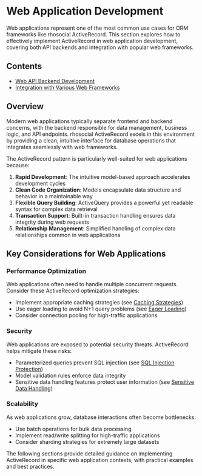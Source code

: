 # Web Application Development

Web applications represent one of the most common use cases for ORM frameworks like rhosocial ActiveRecord. This section explores how to effectively implement ActiveRecord in web application development, covering both API backends and integration with popular web frameworks.

## Contents

- [Web API Backend Development](web_api_backend_development.md)
- [Integration with Various Web Frameworks](integration_with_web_frameworks.md)

## Overview

Modern web applications typically separate frontend and backend concerns, with the backend responsible for data management, business logic, and API endpoints. rhosocial ActiveRecord excels in this environment by providing a clean, intuitive interface for database operations that integrates seamlessly with web frameworks.

The ActiveRecord pattern is particularly well-suited for web applications because:

1. **Rapid Development**: The intuitive model-based approach accelerates development cycles
2. **Clean Code Organization**: Models encapsulate data structure and behavior in a maintainable way
3. **Flexible Query Building**: ActiveQuery provides a powerful yet readable syntax for complex data retrieval
4. **Transaction Support**: Built-in transaction handling ensures data integrity during web requests
5. **Relationship Management**: Simplified handling of complex data relationships common in web applications

## Key Considerations for Web Applications

### Performance Optimization

Web applications often need to handle multiple concurrent requests. Consider these ActiveRecord optimization strategies:

- Implement appropriate caching strategies (see [Caching Strategies](../../4.performance_optimization/caching_strategies.md))
- Use eager loading to avoid N+1 query problems (see [Eager Loading](../../3.active_record_and_active_query/3.4.relationships/eager_and_lazy_loading.md))
- Consider connection pooling for high-traffic applications

### Security

Web applications are exposed to potential security threats. ActiveRecord helps mitigate these risks:

- Parameterized queries prevent SQL injection (see [SQL Injection Protection](../../8.security_considerations/sql_injection_protection.md))
- Model validation rules enforce data integrity
- Sensitive data handling features protect user information (see [Sensitive Data Handling](../../8.security_considerations/sensitive_data_handling.md))

### Scalability

As web applications grow, database interactions often become bottlenecks:

- Use batch operations for bulk data processing
- Implement read/write splitting for high-traffic applications
- Consider sharding strategies for extremely large datasets

The following sections provide detailed guidance on implementing ActiveRecord in specific web application contexts, with practical examples and best practices.